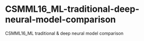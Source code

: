 # CSMML16_ML-traditional-deep-neural-model-comparison
CSMML16_ML traditional &amp; deep neural model comparison
